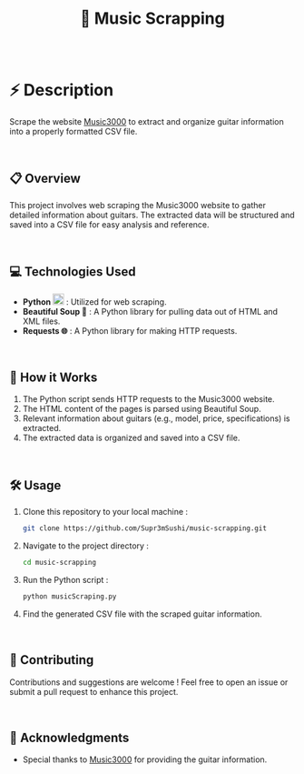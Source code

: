 <div align="center">
      <h1>🎸 Music Scrapping</h1>
     </div>
<p align="center"> <a href="https://www.linkedin.com/in/lucasferrand/}" target="_blank"><img alt="" src="https://img.shields.io/badge/LinkedIn-0077B5?style=normal&logo=linkedin&logoColor=white" style="vertical-align:center" /></a> </p>

<br>

# :zap: Description
Scrape the website [Music3000](https://www.music3000.fr) to extract and organize guitar information into a properly formatted CSV file.

<br>

## 📋 Overview 
This project involves web scraping the Music3000 website to gather detailed information about guitars. The extracted data will be structured and saved into a CSV file for easy analysis and reference.

<br>

## 💻 Technologies Used 
- **Python <a href="https://emoji.gg/emoji/1887_python"><img src="https://cdn3.emoji.gg/emojis/1887_python.png" alt="python" width="20" height="20" /></a>** : Utilized for web scraping.
- **Beautiful Soup 📜** : A Python library for pulling data out of HTML and XML files.
- **Requests 🌐** : A Python library for making HTTP requests.

<br>

## 🚀 How it Works 
1. The Python script sends HTTP requests to the Music3000 website.
2. The HTML content of the pages is parsed using Beautiful Soup.
3. Relevant information about guitars (e.g., model, price, specifications) is extracted.
4. The extracted data is organized and saved into a CSV file.

<br>

## 🛠️ Usage 
1. Clone this repository to your local machine :

    ```bash
    git clone https://github.com/Supr3mSushi/music-scrapping.git
    ```

2. Navigate to the project directory :

    ```bash
    cd music-scrapping
    ```

3. Run the Python script :

    ```bash
    python musicScraping.py
    ```

4. Find the generated CSV file with the scraped guitar information.

<br>

## 🤝 Contributing 
Contributions and suggestions are welcome ! Feel free to open an issue or submit a pull request to enhance this project.

<br>

## 🙏 Acknowledgments 
- Special thanks to [Music3000](https://www.music3000.fr) for providing the guitar information.
